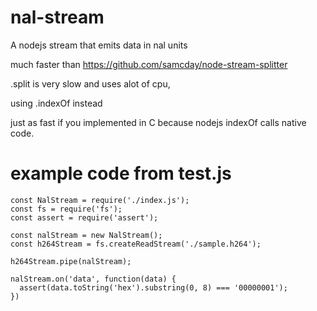 # nal-stream

A nodejs stream that emits data in nal units

much faster than https://github.com/samcday/node-stream-splitter

.split is very slow and uses alot of cpu, 

using .indexOf instead

just as fast if you implemented in C because nodejs indexOf calls native code.

# example code from test.js

```
const NalStream = require('./index.js');
const fs = require('fs');
const assert = require('assert');

const nalStream = new NalStream();
const h264Stream = fs.createReadStream('./sample.h264');

h264Stream.pipe(nalStream);

nalStream.on('data', function(data) {
  assert(data.toString('hex').substring(0, 8) === '00000001');
})


```
